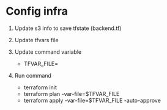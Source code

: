 # Config infra
1. Update s3 info to save tfstate (backend.tf)

2. Update tfvars file

3. Update command variable
    - TFVAR_FILE=

4. Run command
    - terraform init
    - terraform plan -var-file=$TFVAR_FILE
    - terraform apply -var-file=$TFVAR_FILE -auto-approve